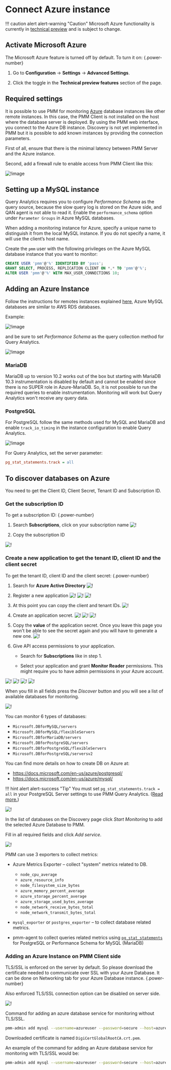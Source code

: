 # Connect Azure instance

!!! caution alert alert-warning "Caution"
    Microsoft Azure functionality is currently in [technical preview](../../../reference/glossary.md#technical-preview) and is subject to change.

## Activate Microsoft Azure

The Microsoft Azure feature is turned off by default. To turn it on:
{.power-number}

1. Go to <i class="uil uil-cog"></i> **Configuration** → <i class="uil uil-setting"></i> **Settings** → **Advanced Settings**.

2. Click the <i class="uil uil-toggle-off"></i> toggle in the **Technical preview features** section of the page.

## Required settings

It is possible to use PMM for monitoring [Azure](https://azure.microsoft.com) database instances like other remote instances. In this case, the PMM Client is not installed on the host where the database server is deployed. By using the PMM web interface, you connect to the Azure DB instance. Discovery is not yet implemented in PMM but it is possible to add known instances by providing the connection parameters.

First of all, ensure that there is the minimal latency between PMM Server and the Azure instance.

Second, add a firewall rule to enable access from PMM Client like this:

![!image](../../../_images/azure-firewall.png)

## Setting up a MySQL instance

Query Analytics requires you to configure *Performance Schema* as the query source, because the slow query log is stored on the Azure side, and QAN agent is not able to read it.  Enable the `performance_schema` option under `Parameter Groups` in Azure MySQL databases.

When adding a monitoring instance for Azure, specify a unique name to distinguish it from the local MySQL instance.  If you do not specify a name, it will use the client’s host name.

Create the `pmm` user with the following privileges on the Azure MySQL database instance that you want to monitor:

```sql
CREATE USER 'pmm'@'%' IDENTIFIED BY 'pass';
GRANT SELECT, PROCESS, REPLICATION CLIENT ON *.* TO 'pmm'@'%';
ALTER USER 'pmm'@'%' WITH MAX_USER_CONNECTIONS 10;
```

## Adding an Azure Instance

Follow the instructions for remotes instances explained [here](aws.md), Azure MySQL databases are similar to AWS RDS databases.

Example:

![!image](../../../_images/azure-add-mysql-1.png)

and be sure to set *Performance Schema* as the query collection method for Query Analytics.

![!image](../../../_images/azure-add-mysql-2.png)

### MariaDB

MariaDB up to version 10.2 works out of the box but starting with MariaDB 10.3 instrumentation is disabled by default and cannot be enabled since there
is no SUPER role in Azure-MariaDB. So, it is not possible to run the required queries to enable instrumentation. Monitoring will work but Query Analytics
won't receive any query data.

### PostgreSQL

For PostgreSQL follow the same methods used for MySQL and MariaDB and enable `track_io_timing` in the instance configuration to enable Query Analytics.

![!image](../../../_images/azure-postgresql-config.png)

For Query Analytics, set the server parameter:

```ini
pg_stat_statements.track = all
```

## To discover databases on Azure

You need to get the Client ID, Client Secret, Tenant ID and Subscription ID.

### Get the subscription ID

To get a subscription ID:
{.power-number}

1. Search **Subscriptions**, click on your subscription name
![!](../../../_images/azure_subscription_section.png )

2. Copy the subscription ID

![!](../../../_images/azure_subscription_id.png)

### Create a new application to get the tenant ID, client ID and the client secret

To get the tenant ID, client ID and the client secret:
{.power-number}

1. Search for **Azure Active Directory**
![!](../../../_images/azure_active_directory_section.png)

2. Register a new application
![!](../../../_images/azure_app_registrations_section.png)
![!](../../../_images/azure_app_new_registration.png)
![!](../../../_images/azure_app_new_details.png)

3. At this point you can copy the client and tenant IDs.
![!](../../../_images/azure_app_client_tenant.png)

4. Create an application secret.
![!](../../../_images/azure_app_secret_01.png)
![!](../../../_images/azure_app_secret_02.png)
![!](../../../_images/azure_app_secret_03.png)

5. Copy the **value** of the application secret. Once you leave this page you won't be able to see the secret again and you will have to generate a new
   one.
![!](../../../_images/azure_app_secret_04.png)


6. Give API access permissions to your application.

    - Search for **Subscriptions** like in step 1.

    - Select your application and grant **Monitor Reader** permissions. This might require you to have admin permissions in your Azure account.

![!](../../../_images/azure_app_permissions_01.png)
![!](../../../_images/azure_app_permissions_02.png)
![!](../../../_images/azure_app_permissions_03.png)
![!](../../../_images/azure_app_permissions_04.png)

When you fill in all fields press the *Discover* button and you will see a list of available databases for monitoring.

![!](../../../_images/PMM_Add_Instance_Azure_2.png)

You can monitor 6 types of databases:

- `Microsoft.DBforMySQL/servers`
- `Microsoft.DBforMySQL/flexibleServers`
- `Microsoft.DBforMariaDB/servers`
- `Microsoft.DBforPostgreSQL/servers`
- `Microsoft.DBforPostgreSQL/flexibleServers`
- `Microsoft.DBforPostgreSQL/serversv2`

You can find more details on how to create DB on Azure at:

- <https://docs.microsoft.com/en-us/azure/postgresql/>
- <https://docs.microsoft.com/en-us/azure/mysql/>

!!! hint alert alert-success "Tip"
    You must set `pg_stat_statements.track = all` in your PostgreSQL Server settings to use PMM Query Analytics. ([Read more.](postgresql.md#pg_stat_statements))

![!](../../../_images/PMM_Add_Instance_Azure_3.png)

In the list of databases on the Discovery page click *Start Monitoring* to add the selected Azure Database to PMM.

Fill in all required fields and click *Add service*.

![!](../../../_images/PMM_Add_Instance_Azure_4.png)

PMM can use 3 exporters to collect metrics:

- Azure Metrics Exporter – collect "system" metrics related to DB.

    - `node_cpu_average`
    - `azure_resource_info`
    - `node_filesystem_size_bytes`
    - `azure_memory_percent_average`
    - `azure_storage_percent_average`
    - `azure_storage_used_bytes_average`
    - `node_network_receive_bytes_total`
    - `node_network_transmit_bytes_total`

- `mysql_exporter` or `postgres_exporter` – to collect database related metrics.

- pmm-agent to collect queries related metrics using [`pg_stat_statements`](postgresql.md#pg_stat_statements) for PostgreSQL or Performance Schema for MySQL (MariaDB)

### Adding an Azure Instance on PMM Client side

TLS/SSL is enforced on the server by default. So please download the certificate needed to communicate over SSL with your Azure Database.
It can be done on Networking tab for your Azure Database instance.
{.power-number}

Also enforced TLS/SSL connection option can be disabled on server side.

![!](../../../_images/azure_certificate.png)

Command for adding an azure database service for monitoring without TLS/SSL.

```sh
pmm-admin add mysql --username=azureuser --password=secure --host=azuremysql.mysql.database.azure.com --service-name=azure1 --query-source=perfschema
```

Downloaded certificate is named `DigiCertGlobalRootCA.crt.pem`.

An example of the command for adding an Azure database service for monitoring with TLS/SSL would be:

```sh
pmm-admin add mysql --username=azureuser --password=secure --host=azuremysql.mysql.database.azure.com --service-name=azure1 --query-source=perfschema --tls --tls-ca=DigiCertGlobalRootCA.crt.pem --tls-cert=client-cert.pem --tls-key=client-key.pem --tls-skip-verify
```
